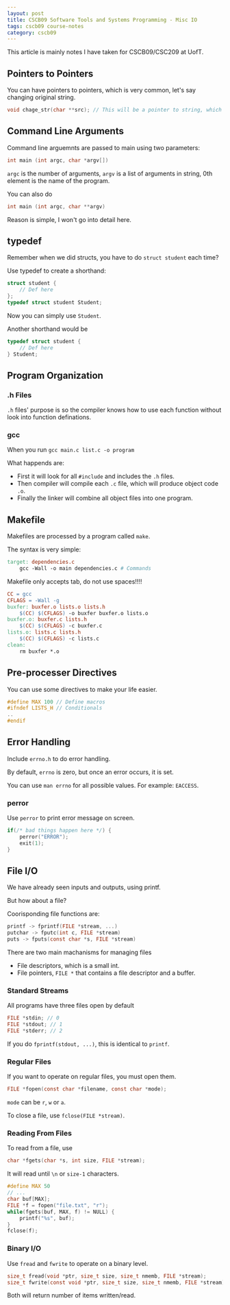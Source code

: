 ```yaml
---
layout: post
title: CSCB09 Software Tools and Systems Programming - Misc IO
tags: cscb09 course-notes
category: cscb09
---
```


This article is mainly notes I have taken for CSCB09/CSC209 at UofT.

<!--more-->

## Pointers to Pointers

You can have pointers to pointers, which is very common, let's say changing original string.

```c
void chage_str(char **src); // This will be a pointer to string, which is another pointer
```

## Command Line Arguments

Command line arguemnts are passed to main using two parameters:

```c
int main (int argc, char *argv[])
```

`argc` is the number of arguments, `argv` is a list of arguments in string, 0th element is the name of the program.

You can also do

```c
int main (int argc, char **argv)
```

Reason is simple, I won't go into detail here.

## typedef

Remember when we did structs, you have to do `struct student` each time?

Use typedef to create a shorthand:

```c
struct student {
    // Def here
};
typedef struct student Student;
```

Now you can simply use `Student`.

Another shorthand would be

```c
typedef struct student {
    // Def here
} Student;
```

## Program Organization

### .h Files

`.h` files' purpose is so the compiler knows how to use each function without look into function definations.

### gcc

When you run `gcc main.c list.c -o program`

What happends are:

* First it will look for all `#include` and includes the `.h` files.
* Then compiler will compile each `.c` file, which will produce object code `.o`.
* Finally the linker will combine all object files into one program.

## Makefile

Makefiles are processed by a program called `make`.

The syntax is very simple:

```makefile
target: dependencies.c
	gcc -Wall -o main dependencies.c # Commands
```

Makefile only accepts tab, do not use spaces!!!!

```makefile
CC = gcc
CFLAGS = -Wall -g
buxfer: buxfer.o lists.o lists.h
	$(CC) $(CFLAGS) -o buxfer buxfer.o lists.o
buxfer.o: buxfer.c lists.h
	$(CC) $(CFLAGS) -c buxfer.c
lists.o: lists.c lists.h
	$(CC) $(CFLAGS) -c lists.c
clean:
	rm buxfer *.o
```

## Pre-processer Directives

You can use some directives to make your life easier.

```c
#define MAX 100 // Define macros
#ifndef LISTS_H // Conditionals
..
#endif
```

## Error Handling

Include `errno.h` to do error handling.

By default, `errno` is zero, but once an error occurs, it is set.

You can use `man errno` for all possible values. For example: `EACCESS`.

### perror

Use `perror` to print error message on screen.

```c
if(/* bad things happen here */) {
    perror("ERROR");
    exit(1);
}
```

## File I/O

We have already seen inputs and outputs, using printf.

But how about a file?

Coorisponding file functions are:

```c
printf -> fprintf(FILE *stream, ...)
putchar -> fputc(int c, FILE *stream)
puts -> fputs(const char *s, FILE *stream)
```

There are two main machanisms for managing files

* File descriptors, which is a small int.
* File pointers, `FILE *` that contains a file descriptor and a buffer.

### Standard Streams

All programs have three files open by default

```c
FILE *stdin; // 0
FILE *stdout; // 1
FILE *stderr; // 2
```

If you do `fprintf(stdout, ...)`, this is identical to `printf`.

### Regular Files

If you want to operate on regular files, you must open them.

```c
FILE *fopen(const char *filename, const char *mode);
```

`mode` can be `r`, `w` or `a`.

To close a file, use `fclose(FILE *stream)`.

### Reading From Files

To read from a file, use

```c
char *fgets(char *s, int size, FILE *stream);
```

It will read until `\n` or `size-1` characters.

```c
#define MAX 50
// ...
char buf[MAX];
FILE *f = fopen("file.txt", "r");
while(fgets(buf, MAX, f) != NULL) {
    printf("%s", buf);
}
fclose(f);
```

### Binary I/O

Use `fread` and `fwrite` to operate on a binary level.

```c
size_t fread(void *ptr, size_t size, size_t nmemb, FILE *stream);
size_t fwrite(const void *ptr, size_t size, size_t nmemb, FILE *stream);
```

Both will return number of items written/read.